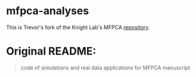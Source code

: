 # mfpca-analyses

This is Trevor's fork of the Knight Lab's MFPCA [repository](https://github.com/knightlab-analyses/mfpca-analyses).

# Original README:
> 
> code of simulations and real data applications for MFPCA manuscript
